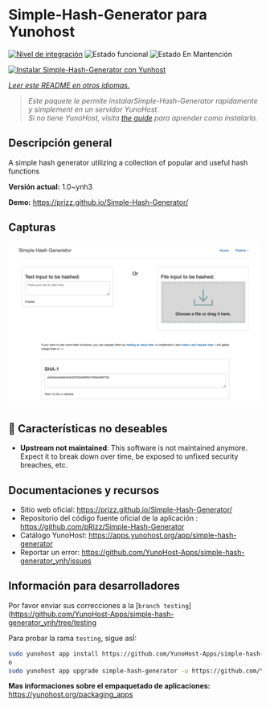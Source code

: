 <!--
Este archivo README esta generado automaticamente<https://github.com/YunoHost/apps/tree/master/tools/readme_generator>
No se debe editar a mano.
-->

# Simple-Hash-Generator para Yunohost

[![Nivel de integración](https://dash.yunohost.org/integration/simple-hash-generator.svg)](https://dash.yunohost.org/appci/app/simple-hash-generator) ![Estado funcional](https://ci-apps.yunohost.org/ci/badges/simple-hash-generator.status.svg) ![Estado En Mantención](https://ci-apps.yunohost.org/ci/badges/simple-hash-generator.maintain.svg)

[![Instalar Simple-Hash-Generator con Yunhost](https://install-app.yunohost.org/install-with-yunohost.svg)](https://install-app.yunohost.org/?app=simple-hash-generator)

*[Leer este README en otros idiomas.](./ALL_README.md)*

> *Este paquete le permite instalarSimple-Hash-Generator rapidamente y simplement en un servidor YunoHost.*  
> *Si no tiene YunoHost, visita [the guide](https://yunohost.org/install) para aprender como instalarla.*

## Descripción general

A simple hash generator utilizing a collection of popular and useful hash functions


**Versión actual:** 1.0~ynh3

**Demo:** <https://prizz.github.io/Simple-Hash-Generator/>

## Capturas

![Captura de Simple-Hash-Generator](./doc/screenshots/screenshot.png)

## :red_circle: Características no deseables

- **Upstream not maintained**: This software is not maintained anymore. Expect it to break down over time, be exposed to unfixed security breaches, etc.

## Documentaciones y recursos

- Sitio web oficial: <https://prizz.github.io/Simple-Hash-Generator/>
- Repositorio del código fuente oficial de la aplicación : <https://github.com/pRizz/Simple-Hash-Generator>
- Catálogo YunoHost: <https://apps.yunohost.org/app/simple-hash-generator>
- Reportar un error: <https://github.com/YunoHost-Apps/simple-hash-generator_ynh/issues>

## Información para desarrolladores

Por favor enviar sus correcciones a la [`branch testing`](https://github.com/YunoHost-Apps/simple-hash-generator_ynh/tree/testing

Para probar la rama `testing`, sigue asÍ:

```bash
sudo yunohost app install https://github.com/YunoHost-Apps/simple-hash-generator_ynh/tree/testing --debug
o
sudo yunohost app upgrade simple-hash-generator -u https://github.com/YunoHost-Apps/simple-hash-generator_ynh/tree/testing --debug
```

**Mas informaciones sobre el empaquetado de aplicaciones:** <https://yunohost.org/packaging_apps>
